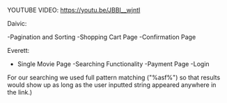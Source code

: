 YOUTUBE VIDEO: https://youtu.be/JBBl__wjntI

Daivic:

-Pagination and Sorting
-Shopping Cart Page
-Confirmation Page

Everett:

- Single Movie Page
-Searching Functionality
-Payment Page
-Login


For our searching we used full pattern matching ("%asf%") so that results would show up as long as the user inputted string appeared anywhere in the link.)

